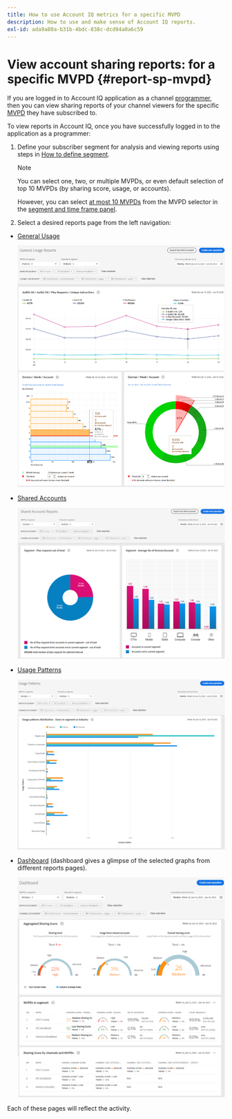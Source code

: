 ```yaml
---
title: How to use Account IQ metrics for a specific MVPD
description: How to use and make sense of Account IQ reports.
exl-id: ada9a80a-b31b-4bdc-838c-dcd94a0a6c59
---
```

# View account sharing reports: for a specific MVPD <!--and programmer--> {#report-sp-mvpd}

If you are logged in to Account IQ application as a channel [programmer](/help/AccountIQ/product-concepts.md#programmer-def), then you can view sharing reports of your channel viewers for the specific [MVPD](/help/AccountIQ/product-concepts.md#mvpd-def) they have subscribed to.

To view reports in Account IQ, once you have successfully logged in to the application as a programmer:

1. Define your subscriber segment for analysis and viewing reports using steps in [How to define segment](/help/AccountIQ/howto-select-segment-timeframe.md).

   >[!NOTE]
   >
   >You can select one, two, or multiple MVPDs, or even default selection of top 10 MVPDs (by sharing score, usage, or accounts).
   >
   >
   >However, you can select [at most 10 MVPDs](/help/AccountIQ/limitations.md) from the MVPD selector in the [segment and time frame panel](/help/AccountIQ/segments-timeframe.md).

1. Select a desired reports page from the left navigation:

* [General Usage](/help/AccountIQ/general-usage-reports.md)

  ![](assets/specific-mvpd-gen-usage.png)
* [Shared Accounts](/help/AccountIQ/shared-acc-reports.md)

  ![](assets/specific-mvpd-shared-acc.png)
* [Usage Patterns](/help/AccountIQ/usage-patterns.md)

  ![](assets/specific-mvpd-usage-pattern.png)

* [Dashboard](/help/AccountIQ/dashboard.md) (dashboard gives a glimpse of the selected graphs from different reports pages).

  ![](assets/specific-mvpd-dashboard.png)

Each of these pages will reflect the activity.

<!--## If you are logged in as an MVPD {#report-sp-programmer}

To view reports in Account IQ, once you have successfully logged in to the application as an MVPD:

1. Select the desired programmer channel(s) from from the **Channels in segment** drop-down option.

   ![select channels](assets/programmer-selection.png)

 1. From the **Granularity and time frame** option, select the time interval to view reports. You can aggregate the time intervals week-wise or month-wise.

1. Select a desired reports page from the left navigation-[General Usage](/help/AccountIQ/general-usage-reports.md), [Shared Accounts](/help/AccountIQ/shared-acc-reports.md), [Usage Patterns](/help/AccountIQ/usage-patterns.md), or even [Dashboard](/help/AccountIQ/dashboard.md) (dashboard gives a glimpse of the selected graphs from different reports pages).

![reports for specific programmer](assets/report-forspecific-programmer.png)
-->
